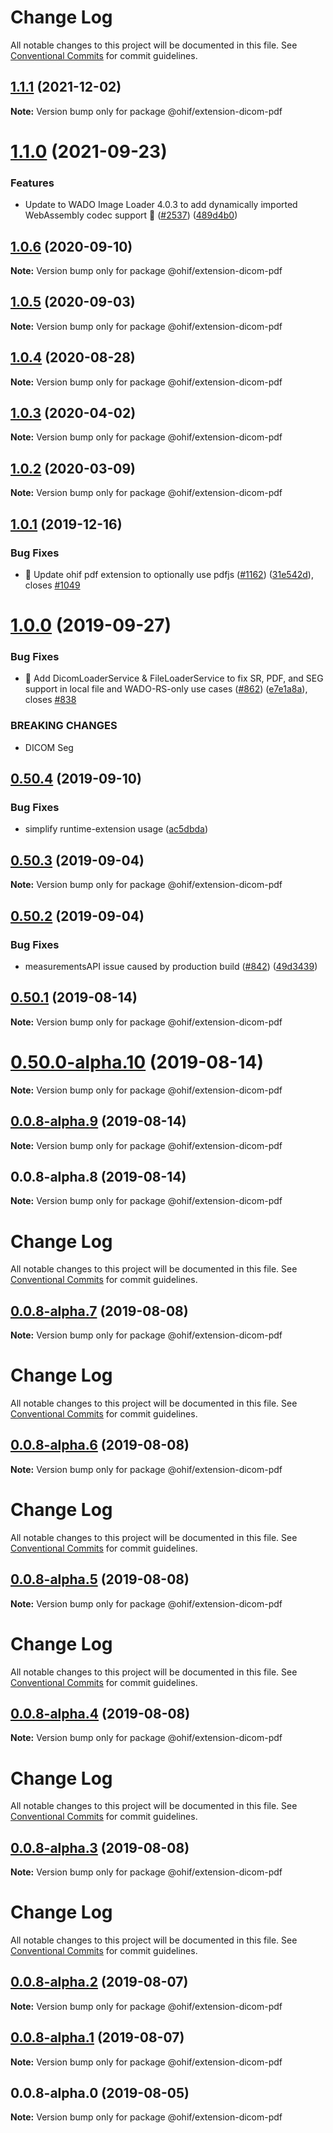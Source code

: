 # Change Log

All notable changes to this project will be documented in this file.
See [Conventional Commits](https://conventionalcommits.org) for commit guidelines.

## [1.1.1](https://github.com/OHIF/Viewers/compare/@ohif/extension-dicom-pdf@1.1.0...@ohif/extension-dicom-pdf@1.1.1) (2021-12-02)

**Note:** Version bump only for package @ohif/extension-dicom-pdf





# [1.1.0](https://github.com/OHIF/Viewers/compare/@ohif/extension-dicom-pdf@1.0.6...@ohif/extension-dicom-pdf@1.1.0) (2021-09-23)


### Features

* Update to WADO Image Loader 4.0.3 to add dynamically imported WebAssembly codec support 🚀 ([#2537](https://github.com/OHIF/Viewers/issues/2537)) ([489d4b0](https://github.com/OHIF/Viewers/commit/489d4b0584f4657ceda1c5b9b68d5e9733827e47))





## [1.0.6](https://github.com/OHIF/Viewers/compare/@ohif/extension-dicom-pdf@1.0.5...@ohif/extension-dicom-pdf@1.0.6) (2020-09-10)

**Note:** Version bump only for package @ohif/extension-dicom-pdf





## [1.0.5](https://github.com/OHIF/Viewers/compare/@ohif/extension-dicom-pdf@1.0.4...@ohif/extension-dicom-pdf@1.0.5) (2020-09-03)

**Note:** Version bump only for package @ohif/extension-dicom-pdf





## [1.0.4](https://github.com/OHIF/Viewers/compare/@ohif/extension-dicom-pdf@1.0.3...@ohif/extension-dicom-pdf@1.0.4) (2020-08-28)

**Note:** Version bump only for package @ohif/extension-dicom-pdf





## [1.0.3](https://github.com/OHIF/Viewers/compare/@ohif/extension-dicom-pdf@1.0.2...@ohif/extension-dicom-pdf@1.0.3) (2020-04-02)

**Note:** Version bump only for package @ohif/extension-dicom-pdf





## [1.0.2](https://github.com/OHIF/Viewers/compare/@ohif/extension-dicom-pdf@1.0.1...@ohif/extension-dicom-pdf@1.0.2) (2020-03-09)

**Note:** Version bump only for package @ohif/extension-dicom-pdf





## [1.0.1](https://github.com/OHIF/Viewers/compare/@ohif/extension-dicom-pdf@1.0.0...@ohif/extension-dicom-pdf@1.0.1) (2019-12-16)


### Bug Fixes

* 🐛 Update ohif pdf extension to optionally use pdfjs ([#1162](https://github.com/OHIF/Viewers/issues/1162)) ([31e542d](https://github.com/OHIF/Viewers/commit/31e542dfd973c3e982ede6d02d79bfe65175e792)), closes [#1049](https://github.com/OHIF/Viewers/issues/1049)





# [1.0.0](https://github.com/OHIF/Viewers/compare/@ohif/extension-dicom-pdf@0.50.4...@ohif/extension-dicom-pdf@1.0.0) (2019-09-27)


### Bug Fixes

* 🐛 Add DicomLoaderService & FileLoaderService to fix SR, PDF, and SEG support in local file and WADO-RS-only use cases ([#862](https://github.com/OHIF/Viewers/issues/862)) ([e7e1a8a](https://github.com/OHIF/Viewers/commit/e7e1a8a)), closes [#838](https://github.com/OHIF/Viewers/issues/838)


### BREAKING CHANGES

* DICOM Seg





## [0.50.4](https://github.com/OHIF/Viewers/compare/@ohif/extension-dicom-pdf@0.50.3...@ohif/extension-dicom-pdf@0.50.4) (2019-09-10)


### Bug Fixes

* simplify runtime-extension usage ([ac5dbda](https://github.com/OHIF/Viewers/commit/ac5dbda))





## [0.50.3](https://github.com/OHIF/Viewers/compare/@ohif/extension-dicom-pdf@0.50.2...@ohif/extension-dicom-pdf@0.50.3) (2019-09-04)

**Note:** Version bump only for package @ohif/extension-dicom-pdf





## [0.50.2](https://github.com/OHIF/Viewers/compare/@ohif/extension-dicom-pdf@0.50.1...@ohif/extension-dicom-pdf@0.50.2) (2019-09-04)


### Bug Fixes

* measurementsAPI issue caused by production build ([#842](https://github.com/OHIF/Viewers/issues/842)) ([49d3439](https://github.com/OHIF/Viewers/commit/49d3439))





## [0.50.1](https://github.com/OHIF/Viewers/compare/@ohif/extension-dicom-pdf@0.50.0-alpha.10...@ohif/extension-dicom-pdf@0.50.1) (2019-08-14)

**Note:** Version bump only for package @ohif/extension-dicom-pdf





# [0.50.0-alpha.10](https://github.com/OHIF/Viewers/compare/@ohif/extension-dicom-pdf@0.0.8-alpha.9...@ohif/extension-dicom-pdf@0.50.0-alpha.10) (2019-08-14)

**Note:** Version bump only for package @ohif/extension-dicom-pdf





## [0.0.8-alpha.9](https://github.com/OHIF/Viewers/compare/@ohif/extension-dicom-pdf@0.0.8-alpha.8...@ohif/extension-dicom-pdf@0.0.8-alpha.9) (2019-08-14)

**Note:** Version bump only for package @ohif/extension-dicom-pdf





## 0.0.8-alpha.8 (2019-08-14)

**Note:** Version bump only for package @ohif/extension-dicom-pdf





# Change Log

All notable changes to this project will be documented in this file. See
[Conventional Commits](https://conventionalcommits.org) for commit guidelines.

## [0.0.8-alpha.7](https://github.com/OHIF/Viewers/compare/@ohif/extension-dicom-pdf@0.0.8-alpha.6...@ohif/extension-dicom-pdf@0.0.8-alpha.7) (2019-08-08)

**Note:** Version bump only for package @ohif/extension-dicom-pdf

# Change Log

All notable changes to this project will be documented in this file. See
[Conventional Commits](https://conventionalcommits.org) for commit guidelines.

## [0.0.8-alpha.6](https://github.com/OHIF/Viewers/compare/@ohif/extension-dicom-pdf@0.0.8-alpha.5...@ohif/extension-dicom-pdf@0.0.8-alpha.6) (2019-08-08)

**Note:** Version bump only for package @ohif/extension-dicom-pdf

# Change Log

All notable changes to this project will be documented in this file. See
[Conventional Commits](https://conventionalcommits.org) for commit guidelines.

## [0.0.8-alpha.5](https://github.com/OHIF/Viewers/compare/@ohif/extension-dicom-pdf@0.0.8-alpha.4...@ohif/extension-dicom-pdf@0.0.8-alpha.5) (2019-08-08)

**Note:** Version bump only for package @ohif/extension-dicom-pdf

# Change Log

All notable changes to this project will be documented in this file. See
[Conventional Commits](https://conventionalcommits.org) for commit guidelines.

## [0.0.8-alpha.4](https://github.com/OHIF/Viewers/compare/@ohif/extension-dicom-pdf@0.0.8-alpha.3...@ohif/extension-dicom-pdf@0.0.8-alpha.4) (2019-08-08)

**Note:** Version bump only for package @ohif/extension-dicom-pdf

# Change Log

All notable changes to this project will be documented in this file. See
[Conventional Commits](https://conventionalcommits.org) for commit guidelines.

## [0.0.8-alpha.3](https://github.com/OHIF/Viewers/compare/@ohif/extension-dicom-pdf@0.0.8-alpha.2...@ohif/extension-dicom-pdf@0.0.8-alpha.3) (2019-08-08)

**Note:** Version bump only for package @ohif/extension-dicom-pdf

# Change Log

All notable changes to this project will be documented in this file. See
[Conventional Commits](https://conventionalcommits.org) for commit guidelines.

## [0.0.8-alpha.2](https://github.com/OHIF/Viewers/compare/@ohif/extension-dicom-pdf@0.0.8-alpha.1...@ohif/extension-dicom-pdf@0.0.8-alpha.2) (2019-08-07)

**Note:** Version bump only for package @ohif/extension-dicom-pdf

## [0.0.8-alpha.1](https://github.com/OHIF/Viewers/compare/@ohif/extension-dicom-pdf@0.0.8-alpha.0...@ohif/extension-dicom-pdf@0.0.8-alpha.1) (2019-08-07)

**Note:** Version bump only for package @ohif/extension-dicom-pdf

## 0.0.8-alpha.0 (2019-08-05)

**Note:** Version bump only for package @ohif/extension-dicom-pdf
